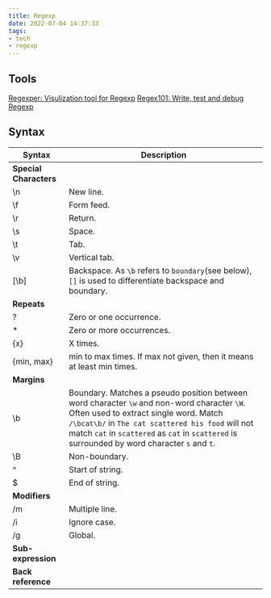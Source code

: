 ```yaml
---
title: Regexp
date: 2022-07-04 14:37:33
tags:
- tech
- regexp
---
```

## Tools
[Regexper: Visulization tool for Regexp](https://regexper.com/)
[Regex101: Write, test and debug Regexp](https://regex101.com/)

## Syntax
| Syntax | Description |
| ----------- | ----------- |
| **Special Characters** |
| \n | New line. |
| \f | Form feed. |
| \r | Return. |
| \s | Space. |
| \t | Tab. |
| \v | Vertical tab. |
| [\b] | Backspace. As `\b` refers to `boundary`(see below), `[]` is used to differentiate backspace and boundary. |
| **Repeats** |
| ? | Zero or one occurrence. |
| * | Zero or more occurrences. |
| {x} | X times. |
| {min, max} | min to max times. If max not given, then it means at least min times. |
| **Margins** |
| \b | Boundary. Matches a pseudo position between word character `\w` and non-word character `\W`. Often used to extract single word. Match `/\bcat\b/` in `The cat scattered his food` will not match `cat` in `scattered` as `cat` in `scattered` is surrounded by word character `s` and `t`. |
| \B | Non-boundary. |
| ^ | Start of string. |
| $ | End of string. |
| **Modifiers** |
| /m | Multiple line. |
| /i | Ignore case. |
| /g | Global. |
| **Sub-expression** |
| **Back reference** |

